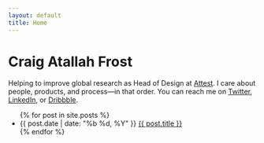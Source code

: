 ```yaml
---
layout: default
title: Home
---
```

<h1 class="home-heading">Craig Atallah Frost</h1>
<p>Helping to improve global research as Head of Design at <a href="https://www.askattest.com/">Attest</a>. I care about people, products, and process—in that order. You can reach me on <a href="https://twitter.com/atallahfrost">Twitter</a>, <a href="https://www.linkedin.com/in/craigtfrost/">LinkedIn</a>, or <a href="https://dribbble.com/_ctf">Dribbble</a>.</p>

<ul class="post-list">
{% for post in site.posts %}
    <li class="grid">
        <span class="grid__col grid__col--4-of-12">{{ post.date | date: "%b %d, %Y" }}</span>
        <a href="{{ post.url }}" class="grid__col grid__col--8-of-12">{{ post.title }}</a>
    </li>
{% endfor %}
</ul>
